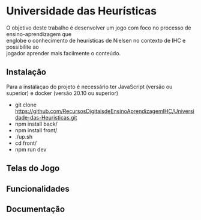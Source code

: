 # Universidade das Heurísticas 

O objetivo deste trabalho é desenvolver um jogo com foco no processo de ensino-aprendizagem que  
englobe o conhecimento de heurísticas de Nielsen no contexto de IHC e possibilite ao  
jogador aprender mais facilmente o conteúdo.

## Instalação

Para a instalaçao do projeto é necessário ter JavaScript (versão ou superior) e docker (versão  20.10 ou superior)

 - git clone https://github.com/RecursosDigitaisdeEnsinoAprendizagemIHC/Universidade-das-Heuristicas.git
 - npm install back/
 - npm install front/
 - ./up.sh
 - cd front/ 
 - npm run dev


## Telas do Jogo

## Funcionalidades

## Documentação